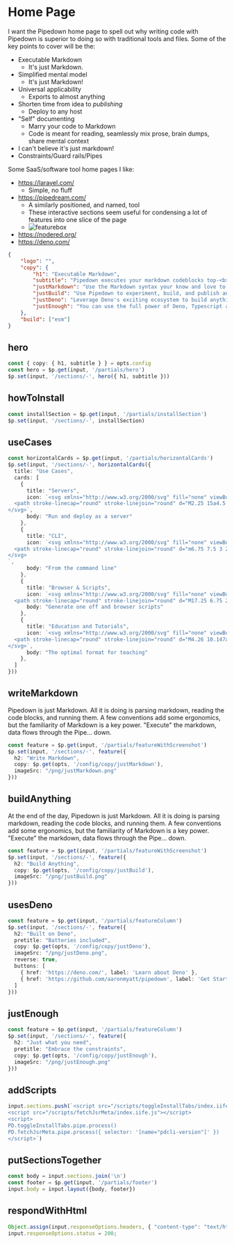 # Home Page

I want the Pipedown home page to spell out why writing code with Pipedown is superior to doing so with traditional tools and files. Some of the key points to cover will be the:
- Executable Markdown
  - It's just Markdown.
- Simplified mental model
  - It's just Markdown!
- Universal applicability
  - Exports to almost anything
- Shorten time from idea to _publishing_
  - Deploy to any host
- "Self" documenting
  - Marry your code to Markdown
  - Code is meant for reading, seamlessly mix prose, brain dumps, share mental context
- I can't believe it's just markdown!
- Constraints/Guard rails/Pipes




Some SaaS/software tool home pages I like:
- https://laravel.com/
  - Simple, no fluff
- https://pipedream.com/
  - A similarly positioned, and named, tool
  - These interactive sections seem useful for condensing a lot of features into one slice of the page
  - ![featurebox](../../img/featurebox.png)
- https://nodered.org/
- https://deno.com/

```json
{
    "logo": "",
    "copy": {
        "h1": "Executable Markdown",
        "subtitle": "Pipedown executes your markdown codeblocks top-<b>down</b>, turning your markdown into general purpose <b>executable</b> pipelines",
        "justMarkdown": "Use the Markdown syntax your know and love to expressively describe, document and teach your ideas.",
        "justBuild": "Use Pipedown to experiment, build, and publish any idea. From standalone scripts to serving websites, Pipedown will adapt to your needs.",
        "justDeno": "Leverage Deno's exciting ecosystem to build anything you can imagine. Pipedown is just Markdown, but with super (Deno) powers.",
        "justEnough": "You can use the full power of Deno, Typescript and WebAssembly <i>within</i> Pipedown codeblocks. <br/><br/> Pipedown handles the communication between codeblocks, and understands a few carefully crafted conventions to interpret your markdown and make writing code as simple as prose."
    },
    "build": ["esm"]
}
```

## hero
```ts
const { copy: { h1, subtitle } } = opts.config
const hero = $p.get(input, '/partials/hero')
$p.set(input, '/sections/-', hero({ h1, subtitle }))
```

## howToInstall
```ts
const installSection = $p.get(input, '/partials/installSection')
$p.set(input, '/sections/-', installSection)
```

## useCases
```ts
const horizontalCards = $p.get(input, '/partials/horizontalCards')
$p.set(input, '/sections/-', horizontalCards({
  title: "Use Cases",
  cards: [
    {
      title: "Servers",
      icon: `<svg xmlns="http://www.w3.org/2000/svg" fill="none" viewBox="0 0 24 24" stroke-width="1.5" stroke="currentColor" class="w-6 h-6">
  <path stroke-linecap="round" stroke-linejoin="round" d="M2.25 15a4.5 4.5 0 0 0 4.5 4.5H18a3.75 3.75 0 0 0 1.332-7.257 3 3 0 0 0-3.758-3.848 5.25 5.25 0 0 0-10.233 2.33A4.502 4.502 0 0 0 2.25 15Z" />
</svg>`,
      body: "Run and deploy as a server"
    },
    {
      title: "CLI",
      icon: `<svg xmlns="http://www.w3.org/2000/svg" fill="none" viewBox="0 0 24 24" stroke-width="1.5" stroke="currentColor" class="w-6 h-6">
  <path stroke-linecap="round" stroke-linejoin="round" d="m6.75 7.5 3 2.25-3 2.25m4.5 0h3m-9 8.25h13.5A2.25 2.25 0 0 0 21 18V6a2.25 2.25 0 0 0-2.25-2.25H5.25A2.25 2.25 0 0 0 3 6v12a2.25 2.25 0 0 0 2.25 2.25Z" />
</svg>
`,
      body: "From the command line"
    },
    {
      title: "Browser & Scripts",
      icon: `<svg xmlns="http://www.w3.org/2000/svg" fill="none" viewBox="0 0 24 24" stroke-width="1.5" stroke="currentColor" class="w-6 h-6">
  <path stroke-linecap="round" stroke-linejoin="round" d="M17.25 6.75 22.5 12l-5.25 5.25m-10.5 0L1.5 12l5.25-5.25m7.5-3-4.5 16.5" /></svg>`,
      body: "Generate one off and browser scripts"
    },
    {
      title: "Education and Tutorials",
      icon: `<svg xmlns="http://www.w3.org/2000/svg" fill="none" viewBox="0 0 24 24" stroke-width="1.5" stroke="currentColor" class="w-6 h-6">
  <path stroke-linecap="round" stroke-linejoin="round" d="M4.26 10.147a60.438 60.438 0 0 0-.491 6.347A48.62 48.62 0 0 1 12 20.904a48.62 48.62 0 0 1 8.232-4.41 60.46 60.46 0 0 0-.491-6.347m-15.482 0a50.636 50.636 0 0 0-2.658-.813A59.906 59.906 0 0 1 12 3.493a59.903 59.903 0 0 1 10.399 5.84c-.896.248-1.783.52-2.658.814m-15.482 0A50.717 50.717 0 0 1 12 13.489a50.702 50.702 0 0 1 7.74-3.342M6.75 15a.75.75 0 1 0 0-1.5.75.75 0 0 0 0 1.5Zm0 0v-3.675A55.378 55.378 0 0 1 12 8.443m-7.007 11.55A5.981 5.981 0 0 0 6.75 15.75v-1.5" />
</svg>`,
      body: "The optimal format for teaching"
    },
  ]
}))
```


## writeMarkdown
Pipedown is just Markdown. All it is doing is parsing markdown, reading the code blocks, and running them. A few conventions add some ergonomics, but the familiarity of Markdown is a key power. "Execute" the markdown, data flows through the Pipe... down.

```ts
const feature = $p.get(input, '/partials/featureWithScreenshot')
$p.set(input, '/sections/-', feature({
  h2: "Write Markdown",
  copy: $p.get(opts, '/config/copy/justMarkdown'),
  imageSrc: "/png/justMarkdown.png"
}))
```

## buildAnything
At the end of the day, Pipedown is just Markdown. All it is doing is parsing markdown, reading the code blocks, and running them. A few conventions add some ergonomics, but the familiarity of Markdown is a key power. "Execute" the markdown, data flows through the Pipe... down.

```ts
const feature = $p.get(input, '/partials/featureWithScreenshot')
$p.set(input, '/sections/-', feature({
  h2: "Build Anything",
  copy: $p.get(opts, '/config/copy/justBuild'),
  imageSrc: "/png/justBuild.png"
}))
```

## usesDeno
```ts
const feature = $p.get(input, '/partials/featureColumn')
$p.set(input, '/sections/-', feature({
  h2: "Built on Deno",
  pretitle: "Batteries included",
  copy: $p.get(opts, '/config/copy/justDeno'),
  imageSrc: "/png/justDeno.png",
  reverse: true,
  buttons: [
    { href: 'https://deno.com/', label: 'Learn about Deno' },
    { href: 'https://github.com/aaronmyatt/pipedown', label: 'Get Started' }
  ]
}))
```

## justEnough
```ts
const feature = $p.get(input, '/partials/featureColumn')
$p.set(input, '/sections/-', feature({
  h2: "Just what you need",
  pretitle: "Embrace the constraints",
  copy: $p.get(opts, '/config/copy/justEnough'),
  imageSrc: "/png/justEnough.png"
}))
```

## addScripts
```ts
input.sections.push(`<script src="/scripts/toggleInstallTabs/index.iife.js"></script>
<script src="/scripts/fetchJsrMeta/index.iife.js"></script>
<script>
PD.toggleInstallTabs.pipe.process()
PD.fetchJsrMeta.pipe.process({ selector: '[name="pdcli-version"]' })
</script>`)
```

## putSectionsTogether
```ts
const body = input.sections.join('\n')
const footer = $p.get(input, '/partials/footer')
input.body = input.layout({body, footer})
```


## respondWithHtml
```ts
Object.assign(input.responseOptions.headers, { "content-type": "text/html" });
input.responseOptions.status = 200;
```
